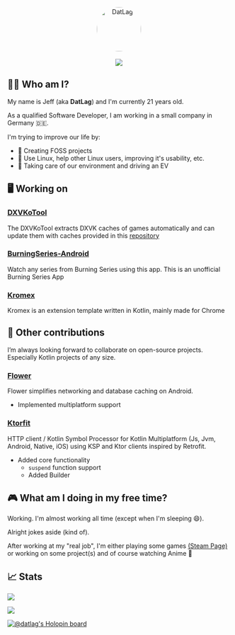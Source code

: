 <div style="text-align: center !important">
    <p align="center" style="text-align: center !important">
      <a href="https://github.com/DatL4g">
      <img align="center" alt="DatLag" style="width: 100px; height: 100px; border-radius: 50%;" src="https://avatars2.githubusercontent.com/u/46448715?s=100&v=4"></a>
      <br>
      <br>
      <a href="https://github.com/DatL4g"><img src="https://komarev.com/ghpvc/?username=DatL4g&color=db3236" /></a>
    </p>
</div>

## 👦🏻 Who am I?

My name is Jeff (aka **DatLag**) and I'm currently 21 years old.

As a qualified Software Developer, I am working in a small company in Germany 🇩🇪.

I'm trying to improve our life by:

- 🔭 Creating FOSS projects
- 🐧 Use Linux, help other Linux users, improving it's usability, etc.
- 🌱 Taking care of our environment and driving an EV

## 🖥 Working on

### [DXVKoTool](https://github.com/DATL4G/DXVKoTool)

The DXVKoTool extracts DXVK caches of games automatically and can update them with caches provided in this [repository](https://github.com/begin-theadventure/dxvk-caches/tree/main/dxvk-caches)

### [BurningSeries-Android](https://github.com/DATL4G/BurningSeries-Android)

Watch any series from Burning Series using this app.
This is an unofficial Burning Series App

### [Kromex](https://github.com/DATL4G/Kromex)

Kromex is an extension template written in Kotlin, mainly made for Chrome

## 👥 Other contributions

I’m always looking forward to collaborate on open-source projects.
Especially Kotlin projects of any size.

### [Flower](https://github.com/hadiyarajesh/flower)

Flower simplifies networking and database caching on Android.

- Implemented multiplatform support

### [Ktorfit](https://github.com/Foso/Ktorfit)

HTTP client / Kotlin Symbol Processor for Kotlin Multiplatform (Js, Jvm, Android, Native, iOS) using KSP and Ktor clients inspired by Retrofit.

- Added core functionality
    - ```suspend``` function support
    - Added Builder

## 🎮 What am I doing in my free time?

Working.
I'm almost working all time (except when I'm sleeping 😄).

Alright jokes aside (kind of).

After working at my "real job", I'm either playing some games [(Steam Page)](https://steamcommunity.com/id/datlag_uwu/) or working on some project(s) and of course watching Anime 👯

## 📈 Stats

![](https://github-readme-stats.vercel.app/api?username=DatL4g&theme=dracula&show_icons=true&include_all_commits=true&custom_title=DatLag%27s%20GitHub%20stats)

![](https://github-readme-stats.vercel.app/api/top-langs/?username=DatL4g&layout=compact&theme=dracula)

[![@datlag's Holopin board](https://holopin.io/api/user/board?user=datlag)](https://holopin.io/@datlag)
